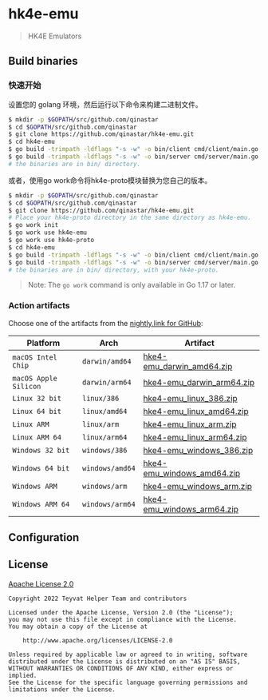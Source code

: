 # hk4e-emu

> HK4E Emulators

## Build binaries

### 快速开始

设置您的 golang 环境，然后运行以下命令来构建二进制文件。

```bash
$ mkdir -p $GOPATH/src/github.com/qinastar
$ cd $GOPATH/src/github.com/qinastar
$ git clone https://github.com/qinastar/hk4e-emu.git
$ cd hk4e-emu
$ go build -trimpath -ldflags "-s -w" -o bin/client cmd/client/main.go
$ go build -trimpath -ldflags "-s -w" -o bin/server cmd/server/main.go
# the binaries are in bin/ directory.
```

或者，使用go work命令将hk4e-proto模块替换为您自己的版本。

```bash
$ mkdir -p $GOPATH/src/github.com/qinastar
$ cd $GOPATH/src/github.com/qinastar
$ git clone https://github.com/qinastar/hk4e-emu.git
# Place your hk4e-proto directory in the same directory as hk4e-emu.
$ go work init
$ go work use hk4e-emu
$ go work use hk4e-proto
$ cd hk4e-emu
$ go build -trimpath -ldflags "-s -w" -o bin/client cmd/client/main.go
$ go build -trimpath -ldflags "-s -w" -o bin/server cmd/server/main.go
# the binaries are in bin/ directory, with your hk4e-proto.
```
> Note: The `go work` command is only available in Go 1.17 or later.

### Action artifacts

Choose one of the artifacts from the [nightly.link for GitHub](https://nightly.link/):

| Platform              | Arch            | Artifact                                                                                                                      |
|-----------------------|-----------------|-------------------------------------------------------------------------------------------------------------------------------|
| `macOS Intel Chip`    | `darwin/amd64`  | [hke4-emu_darwin_amd64.zip](https://nightly.link/qinastar/hk4e-emu/workflows/build/main/hke4-emu_darwin_amd64.zip.zip)   |
| `macOS Apple Silicon` | `darwin/arm64`  | [hke4-emu_darwin_arm64.zip](https://nightly.link/qinastar/hk4e-emu/workflows/build/main/hke4-emu_darwin_arm64.zip.zip)   |
| `Linux 32 bit`        | `linux/386`     | [hke4-emu_linux_386.zip](https://nightly.link/qinastar/hk4e-emu/workflows/build/main/hke4-emu_linux_386.zip.zip)         |
| `Linux 64 bit`        | `linux/amd64`   | [hke4-emu_linux_amd64.zip](https://nightly.link/qinastar/hk4e-emu/workflows/build/main/hke4-emu_linux_amd64.zip.zip)     |
| `Linux ARM`           | `linux/arm`     | [hke4-emu_linux_arm.zip](https://nightly.link/qinastar/hk4e-emu/workflows/build/main/hke4-emu_linux_arm.zip.zip)         |
| `Linux ARM 64`        | `linux/arm64`   | [hke4-emu_linux_arm64.zip](https://nightly.link/qinastar/hk4e-emu/workflows/build/main/hke4-emu_linux_arm64.zip.zip)     |
| `Windows 32 bit`      | `windows/386`   | [hke4-emu_windows_386.zip](https://nightly.link/qinastar/hk4e-emu/workflows/build/main/hke4-emu_windows_386.zip.zip)     |
| `Windows 64 bit`      | `windows/amd64` | [hke4-emu_windows_amd64.zip](https://nightly.link/qinastar/hk4e-emu/workflows/build/main/hke4-emu_windows_amd64.zip.zip) |
| `Windows ARM`         | `windows/arm`   | [hke4-emu_windows_arm.zip](https://nightly.link/qinastar/hk4e-emu/workflows/build/main/hke4-emu_windows_arm.zip.zip)     |
| `Windows ARM 64`      | `windows/arm64` | [hke4-emu_windows_arm64.zip](https://nightly.link/qinastar/hk4e-emu/workflows/build/main/hke4-emu_windows_arm64.zip.zip) |

## Configuration

## License

[Apache License 2.0](LICENSE)

```
Copyright 2022 Teyvat Helper Team and contributors

Licensed under the Apache License, Version 2.0 (the "License");
you may not use this file except in compliance with the License.
You may obtain a copy of the License at

    http://www.apache.org/licenses/LICENSE-2.0

Unless required by applicable law or agreed to in writing, software
distributed under the License is distributed on an "AS IS" BASIS,
WITHOUT WARRANTIES OR CONDITIONS OF ANY KIND, either express or implied.
See the License for the specific language governing permissions and
limitations under the License.
```
